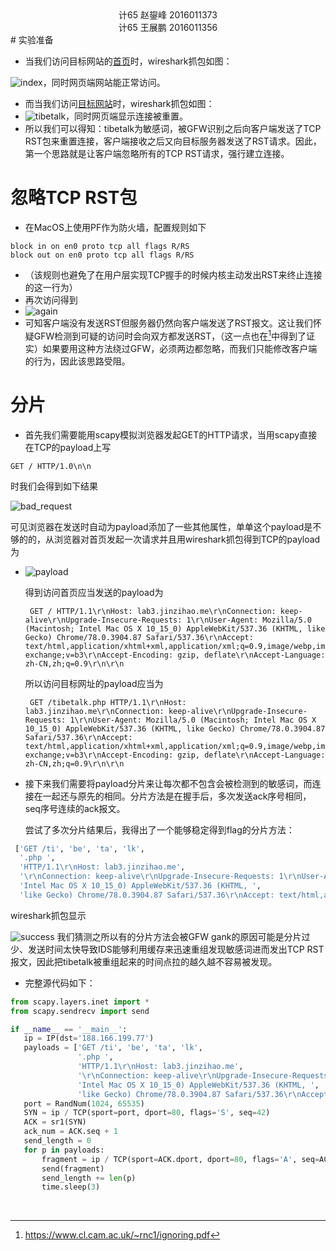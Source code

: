 <center>计65 赵鋆峰 2016011373</center>
<center>计65 王展鹏 2016011356</center>
# 实验准备

 - 当我们访问目标网站的[首页](http://lab3.jinzihao.me/)时，wireshark抓包如图：

![index](wireshark_index.png)，同时网页端网站能正常访问。
 - 而当我们访问[目标网站](http://lab3.jinzihao.me/tibetalk.php)时，wireshark抓包如图：
 - ![tibetalk](wireshark_tibetalk.png)，同时网页端显示连接被重置。
 - 所以我们可以得知：tibetalk为敏感词，被GFW识别之后向客户端发送了TCP RST包来重置连接，客户端接收之后又向目标服务器发送了RST请求。因此，第一个思路就是让客户端忽略所有的TCP RST请求，强行建立连接。

# 忽略TCP RST包

 - 在MacOS上使用PF作为防火墙，配置规则如下
 ```
block in on en0 proto tcp all flags R/RS
block out on en0 proto tcp all flags R/RS
 ```
 - （该规则也避免了在用户层实现TCP握手的时候内核主动发出RST来终止连接的这一行为）
 - 再次访问得到
 - ![again](again.png)
 - 可知客户端没有发送RST但服务器仍然向客户端发送了RST报文。这让我们怀疑GFW检测到可疑的访问时会向双方都发送RST，（这一点也在[^1]中得到了证实）如果要用这种方法绕过GFW，必须两边都忽略，而我们只能修改客户端的行为，因此该思路受阻。
[^1]: https://www.cl.cam.ac.uk/~rnc1/ignoring.pdf
 # 分片

 - 首先我们需要能用scapy模拟浏览器发起GET的HTTP请求，当用scapy直接在TCP的payload上写
 ```
GET / HTTP/1.0\n\n
 ```
   时我们会得到如下结果

   ![bad_request](bad_request.png)

可见浏览器在发送时自动为payload添加了一些其他属性，单单这个payload是不够的的，从浏览器对首页发起一次请求并且用wireshark抓包得到TCP的payload为

 - ![payload](decode.png)
   
   得到访问首页应当发送的payload为
   
   ```
    GET / HTTP/1.1\r\nHost: lab3.jinzihao.me\r\nConnection: keep-alive\r\nUpgrade-Insecure-Requests: 1\r\nUser-Agent: Mozilla/5.0 (Macintosh; Intel Mac OS X 10_15_0) AppleWebKit/537.36 (KHTML, like Gecko) Chrome/78.0.3904.87 Safari/537.36\r\nAccept: text/html,application/xhtml+xml,application/xml;q=0.9,image/webp,image/apng,*/*;q=0.8,application/signed-exchange;v=b3\r\nAccept-Encoding: gzip, deflate\r\nAccept-Language: zh-CN,zh;q=0.9\r\n\r\n
   ```
   所以访问目标网址的payload应当为
   
   ```
    GET /tibetalk.php HTTP/1.1\r\nHost: lab3.jinzihao.me\r\nConnection: keep-alive\r\nUpgrade-Insecure-Requests: 1\r\nUser-Agent: Mozilla/5.0 (Macintosh; Intel Mac OS X 10_15_0) AppleWebKit/537.36 (KHTML, like Gecko) Chrome/78.0.3904.87 Safari/537.36\r\nAccept: text/html,application/xhtml+xml,application/xml;q=0.9,image/webp,image/apng,*/*;q=0.8,application/signed-exchange;v=b3\r\nAccept-Encoding: gzip, deflate\r\nAccept-Language: zh-CN,zh;q=0.9\r\n\r\n
   ```
   
 - 接下来我们需要将payload分片来让每次都不包含会被检测到的敏感词，而连接在一起还与原先的相同。分片方法是在握手后，多次发送ack序号相同，seq序号连续的ack报文。

   尝试了多次分片结果后，我得出了一个能够稳定得到flag的分片方法：
 ```python
  ['GET /ti', 'be', 'ta', 'lk',
   '.php ',
   'HTTP/1.1\r\nHost: lab3.jinzihao.me',
   '\r\nConnection: keep-alive\r\nUpgrade-Insecure-Requests: 1\r\nUser-Agent: Mozilla/5.0 (Macintosh; ',
   'Intel Mac OS X 10_15_0) AppleWebKit/537.36 (KHTML, ',
   'like Gecko) Chrome/78.0.3904.87 Safari/537.36\r\nAccept: text/html,application/xhtml+xml,application/xml;q=0.9,image/webp,image/apng,*/*;q=0.8,application/signed-exchange;v=b3\r\nAccept-Encoding: gzip, deflate\r\nAccept-Language: zh-CN,zh;q=0.9\r\n\r\n']
 ```
  wireshark抓包显示

  ![success](success.png)
  我们猜测之所以有的分片方法会被GFW gank的原因可能是分片过少、发送时间太快导致IDS能够利用缓存来迅速重组发现敏感词进而发出TCP RST报文，因此把tibetalk被重组起来的时间点拉的越久越不容易被发现。

 - 完整源代码如下：
 ```python
from scapy.layers.inet import *
from scapy.sendrecv import send

if __name__ == '__main__':
    ip = IP(dst='188.166.199.77')
    payloads = ['GET /ti', 'be', 'ta', 'lk',
                '.php ',
                'HTTP/1.1\r\nHost: lab3.jinzihao.me',
                '\r\nConnection: keep-alive\r\nUpgrade-Insecure-Requests: 1\r\nUser-Agent: Mozilla/5.0 (Macintosh; ',
                'Intel Mac OS X 10_15_0) AppleWebKit/537.36 (KHTML, ',
                'like Gecko) Chrome/78.0.3904.87 Safari/537.36\r\nAccept: text/html,application/xhtml+xml,application/xml;q=0.9,image/webp,image/apng,*/*;q=0.8,application/signed-exchange;v=b3\r\nAccept-Encoding: gzip, deflate\r\nAccept-Language: zh-CN,zh;q=0.9\r\n\r\n']
    port = RandNum(1024, 65535)
    SYN = ip / TCP(sport=port, dport=80, flags='S', seq=42)
    ACK = sr1(SYN)
    ack_num = ACK.seq + 1
    send_length = 0
    for p in payloads:
        fragment = ip / TCP(sport=ACK.dport, dport=80, flags='A', seq=ACK.ack + send_length, ack=ack_num) / p
        send(fragment)
        send_length += len(p)
        time.sleep(3)

 ```

​    